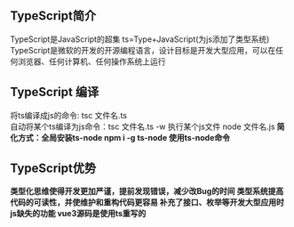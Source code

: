 
## TypeScript简介
TypeScript是JavaScript的超集
ts=Type+JavaScript(为js添加了类型系统)
TypeScript是微软的开发的开源编程语言，设计目标是开发大型应用，可以在任何浏览器、任何计算机、任何操作系统上运行

## TypeScript 编译
将ts编译成js的命令: tsc 文件名.ts <br>
自动将某个ts编译为js命令：tsc 文件名.ts -w
执行某个js文件 node 文件名.js<b>
简化方式：全局安装ts-node npm i -g ts-node<b>
         使用ts-node命令



## TypeScript优势
类型化思维使得开发更加严谨，提前发现错误，减少改Bug的时间
类型系统提高代码的可读性，并使维护和重构代码更容易<b>
补充了接口、枚举等开发大型应用时js缺失的功能<b>
vue3源码是使用ts重写的

